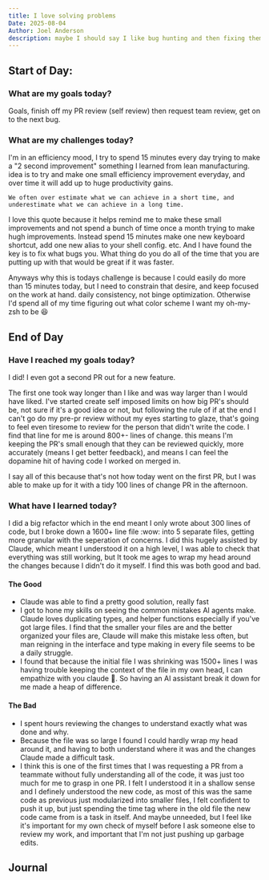```yaml
---
title: I love solving problems
Date: 2025-08-04
Author: Joel Anderson
description: maybe I should say I like bug hunting and then fixing them. there's something rewarding about the process. Especially when they are small enough that they can be tackled in a day.
---
```


## Start of Day:

### What are my goals today?
Goals, finish off my PR review (self review) then request team review, get on to the next bug.


### What are my challenges today?
I'm in an efficiency mood, I try to spend 15 minutes every day trying to make a "2 second improvement" something I learned from lean manufacturing. idea is to try and make one small efficiency improvement everyday, and over time it will add up to huge productivity gains.

`We often over estimate what we can achieve in a short time, and underestimate what we can achieve in a long time.`

I love this quote because it helps remind me to make these small improvements and not spend a bunch of time once a month trying to make hugh improvements. Instead spend 15 minutes make one new keyboard shortcut, add one new alias to your shell config. etc.   And I have found the key is to fix what bugs you. What thing do you do all of the time that you are putting up with that would be great if it was faster.

Anyways why this is todays challenge is because I could easily do more than 15 minutes today, but I need to constrain that desire, and keep focused on the work at hand. daily consistency, not binge optimization. Otherwise I'd spend all of my time figuring out what color scheme I want my oh-my-zsh to be :laughing:

## End of Day

### Have I reached my goals today?
I did! I even got a second PR out for a new feature.

The first one took way longer than I like and was way larger than I would have liked. I've started create self imposed limits on how big PR's should be, not sure if it's a good idea or not, but following the rule of if at the end I can't go do my pre-pr review without my eyes starting to glaze, that's going to feel even tiresome to review for the person that didn't write the code. I find that line for me is around 800+- lines of change. this means I'm keeping the PR's small enough that they can be reviewed quickly, more accurately (means I get better feedback), and means I can feel the dopamine hit of having code I worked on merged in.

I say all of this because that's not how today went on the first PR, but I was able to make up for it with a tidy 100 lines of change PR in the afternoon.

### What have I learned today?
I did a big refactor which in the end meant I only wrote about 300 lines of code, but I broke down a 1600+ line file :wow: into 5 separate files, getting more granular with the seperation of concerns. I did this hugely assisted by Claude, which meant I understood it on a high level, I was able to check that everything was still working, but It took me ages to wrap my head around the changes because I didn't do it myself. I find this was both good and bad.

#### The Good
- Claude was able to find a pretty good solution, really fast
- I got to hone my skills on seeing the common mistakes AI agents make. Claude loves duplicating types, and helper functions especially if you've got large files. I find that the smaller your files are and the better organized your files are, Claude will make this mistake less often, but man reigning in the interface and type making in every file seems to be a daily struggle.
- I found that because the initial file I was shrinking was 1500+ lines I was having trouble keeping the context of the file in my own head, I can empathize with you claude :thinking:. So having an AI assistant break it down for me made a heap of difference.

#### The Bad
- I spent hours reviewing the changes to understand exactly what was done and why.
- Because the file was so large I found I could hardly wrap my head around it, and having to both understand where it was and the changes Claude made a difficult task.
- I think this is one of the first times that I was requesting a PR from a teammate without fully understanding all of the code, it was just too much for me to grasp in one PR. I felt I understood it in a shallow sense and I definely understood the new code, as most of this was the same code as previous just modularized into smaller files, I felt confident to push it up, but just spending the time tag where in the old file the new code came from is a task in itself. And maybe unneeded, but I feel like it's important for my own check of myself before I ask someone else to review my work, and important that I'm not just pushing up garbage edits.

## Journal
